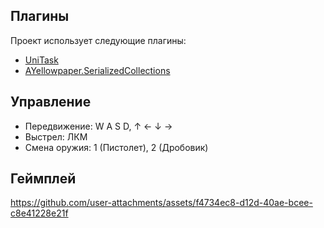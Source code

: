 ## Плагины

Проект использует следующие плагины:

- [UniTask](https://github.com/Cysharp/UniTask)
- [AYellowpaper.SerializedCollections](https://github.com/ayellowpaper/SerializedDictionary)  

## Управление

- Передвижение: W A S D, ↑ ← ↓  →  
- Выстрел: ЛКМ  
- Смена оружия: 1 (Пистолет), 2 (Дробовик)  

## Геймплей

https://github.com/user-attachments/assets/f4734ec8-d12d-40ae-bcee-c8e41228e21f
